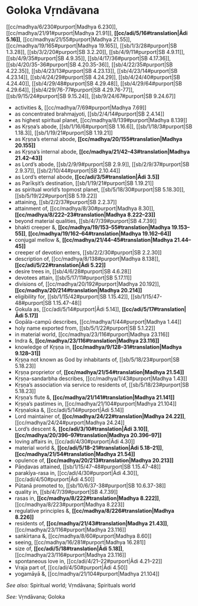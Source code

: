 # Goloka Vṛndāvana

[[cc/madhya/6/230#purport|Madhya 6.230]], [[cc/madhya/21/91#purport|Madhya 21.91]], **[[cc/adi/5/16#translation|Ādi 5.16]]**, [[cc/madhya/21/55#purport|Madhya 21.55]], [[cc/madhya/19/165#purport|Madhya 19.165]], [[sb/1/3/28#purport|SB 1.3.28]], [[sb/3/2/20#purport|SB 3.2.20]], [[sb/4/9/11#purport|SB 4.9.11]], [[sb/4/9/35#purport|SB 4.9.35]], [[sb/4/17/36#purport|SB 4.17.36]], [[sb/4/20/35-36#purport|SB 4.20.35-36]], [[sb/4/22/35#purport|SB 4.22.35]], [[sb/4/23/13#purport|SB 4.23.13]], [[sb/4/23/14#purport|SB 4.23.14]], [[sb/4/24/29#purport|SB 4.24.29]], [[sb/4/24/40#purport|SB 4.24.40]], [[sb/4/29/48#purport|SB 4.29.48]], [[sb/4/29/64#purport|SB 4.29.64]], [[sb/4/29/76-77#purport|SB 4.29.76-77]], [[sb/9/15/24#purport|SB 9.15.24]], [[sb/9/24/67#purport|SB 9.24.67]]

* activities &, [[cc/madhya/7/69#purport|Madhya 7.69]]
* as concentrated brahmajyoti, [[sb/2/4/14#purport|SB 2.4.14]]
* as highest spiritual planet, [[cc/madhya/8/139#purport|Madhya 8.139]]
* as Kṛṣṇa’s abode, [[sb/1/16/6#purport|SB 1.16.6]], [[sb/1/18/3#purport|SB 1.18.3]], [[sb/1/19/21#purport|SB 1.19.21]]
* as Kṛṣṇa’s eternal abode, **[[cc/madhya/20/155#translation|Madhya 20.155]]**
* as Kṛṣṇa’s internal abode, **[[cc/madhya/21/42–43#translation|Madhya 21.42–43]]**
* as Lord’s abode, [[sb/2/9/9#purport|SB 2.9.9]], [[sb/2/9/37#purport|SB 2.9.37]], [[sb/2/10/44#purport|SB 2.10.44]]
* as Lord’s eternal abode, **[[cc/adi/3/5#translation|Ādi 3.5]]**
* as Parīkṣit’s destination, [[sb/1/19/21#purport|SB 1.19.21]]
* as spiritual world’s topmost planet, [[sb/5/18/30#purport|SB 5.18.30]], [[sb/5/19/22#purport|SB 5.19.22]]
* attaining, [[sb/2/2/37#purport|SB 2.2.37]]
* attainment of, [[cc/madhya/8/30#purport|Madhya 8.30]], **[[cc/madhya/8/222–23#translation|Madhya 8.222–23]]**
* beyond material qualities, [[sb/4/7/39#purport|SB 4.7.39]]
* bhakti creeper &, **[[cc/madhya/19/153–55#translation|Madhya 19.153–55]]**, **[[cc/madhya/19/162–64#translation|Madhya 19.162–64]]**
* conjugal mellow &, **[[cc/madhya/21/44–45#translation|Madhya 21.44–45]]**
* creeper of devotion enters, [[sb/2/2/30#purport|SB 2.2.30]]
* description of, [[cc/madhya/8/138#purport|Madhya 8.138]], **[[cc/adi/5/22#translation|Ādi 5.22]]**
* desire trees in, [[sb/4/6/28#purport|SB 4.6.28]]
* devotees attain, [[sb/5/17/11#purport|SB 5.17.11]]
* divisions of, [[cc/madhya/20/192#purport|Madhya 20.192]], **[[cc/madhya/20/214#translation|Madhya 20.214]]**
* eligibility for, [[sb/1/15/42#purport|SB 1.15.42]], [[sb/1/15/47-48#purport|SB 1.15.47-48]]
* Gokula as, [[cc/adi/5/14#purport|Ādi 5.14]], **[[cc/adi/5/17#translation|Ādi 5.17]]**
* Gopāla-campū describes, [[cc/madhya/1/44#purport|Madhya 1.44]]
* holy name exported from, [[sb/5/1/22#purport|SB 5.1.22]]
* in material world, [[cc/madhya/23/116#purport|Madhya 23.116]]
* Indra &, **[[cc/madhya/23/116#translation|Madhya 23.116]]**
* knowledge of Kṛṣṇa in, **[[cc/madhya/9/128–31#translation|Madhya 9.128–31]]**
* Kṛṣṇa not known as God by inhabitants of, [[sb/5/18/23#purport|SB 5.18.23]]
* Kṛṣṇa proprietor of, **[[cc/madhya/21/54#translation|Madhya 21.54]]**
* Kṛṣṇa-sandarbha describes, [[cc/madhya/1/43#purport|Madhya 1.43]]
* Kṛṣṇa’s association via service to residents of, [[sb/5/18/23#purport|SB 5.18.23]]
* Kṛṣṇa’s flute &, **[[cc/madhya/21/141#translation|Madhya 21.141]]**
* Kṛṣṇa’s pastimes in, [[cc/madhya/21/104#purport|Madhya 21.104]]
* Kṛṣṇaloka &, [[cc/adi/5/14#purport|Ādi 5.14]]
* Lord maintainer of, **[[cc/madhya/24/22#translation|Madhya 24.22]]**, [[cc/madhya/24/24#purport|Madhya 24.24]]
* Lord’s descent &, **[[cc/adi/3/10#translation|Ādi 3.10]]**, **[[cc/madhya/20/396–97#translation|Madhya 20.396–97]]**
* loving affairs in, [[cc/adi/4/30#purport|Ādi 4.30]]
* material world &, **[[cc/adi/5/18–21#translation|Ādi 5.18–21]]**, **[[cc/madhya/21/54#translation|Madhya 21.54]]**
* opulence of, **[[cc/madhya/20/213#translation|Madhya 20.213]]**
* Pāṇḍavas attained, [[sb/1/15/47-48#purport|SB 1.15.47-48]]
* parakīya-rasa in, [[cc/adi/4/30#purport|Ādi 4.30]], [[cc/adi/4/50#purport|Ādi 4.50]]
* Pūtanā promoted to, [[sb/10/6/37-38#purport|SB 10.6.37-38]]
* quality in, [[sb/4/7/39#purport|SB 4.7.39]]
* rasas in, **[[cc/madhya/8/222#translation|Madhya 8.222]]**, [[cc/madhya/8/223#purport|Madhya 8.223]]
* regulative principles &, **[[cc/madhya/8/226#translation|Madhya 8.226]]**
* residents of, **[[cc/madhya/21/43#translation|Madhya 21.43]]**, [[cc/madhya/23/116#purport|Madhya 23.116]]
* saṅkīrtana &, [[cc/madhya/8/60#purport|Madhya 8.60]]
* seeing, [[cc/madhya/16/281#purport|Madhya 16.281]]
* size of, **[[cc/adi/5/18#translation|Ādi 5.18]]**, [[cc/madhya/23/116#purport|Madhya 23.116]]
* spontaneous love in, [[cc/adi/4/21–22#purport|Ādi 4.21–22]]
* Vraja part of, [[cc/adi/4/50#purport|Ādi 4.50]]
* yogamāyā &, [[cc/madhya/21/104#purport|Madhya 21.104]]

*See also:* Spiritual world; Vṛndāvana; Spirituals world

*See:* Vṛndāvana; Goloka
